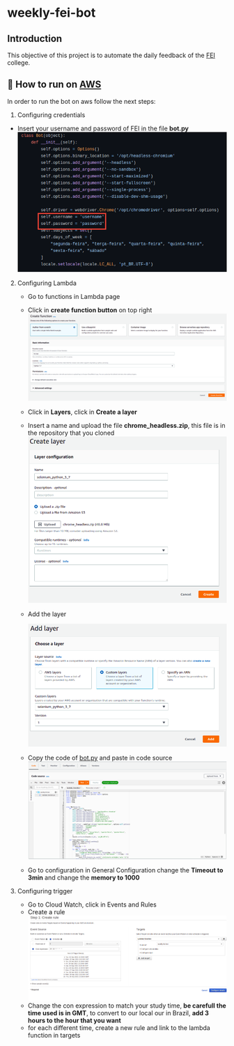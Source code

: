 # weekly-fei-bot

## Introduction
This objective of this project is to automate the daily feedback of the [FEI](https://portal.fei.edu.br/) college.

## 🚀 How to run on [AWS](https://aws.amazon.com/)
In order to run the bot on aws follow the next steps:

1. Configuring credentials
  - Insert your username and password of FEI in the file **bot.py**
  ![](images/credentials.png)

2. Configuring Lambda
   - Go to functions in Lambda page
   - Click in **create function button** on top right
     ![](images/createLambdaFunction.png)
   - Click in **Layers**, click in **Create a layer**
   - Insert a name and upload the file **chrome_headless.zip**, this file is in the repository that you cloned
     ![](images/createLambda.png)
   - Add the layer
   
     ![](images/addLayer.png)

   - Copy the code of [bot.py](https://github.com/henriquevital00/weekly-fei-bot/blob/main/bot.py) and paste in code source
     ![](images/codeSource.png)

   - Go to configuration in General Configuration change the **Timeout to 3min** and change the **memory to 1000**

3. Configuring trigger
   - Go to Cloud Watch, click in Events and Rules
   - Create a rule
     ![](images/createRule.png)
   - Change the con expression to match your study time, **be carefull the time used is in GMT**, to convert to our local our in Brazil, **add 3 hours to the hour that you want**
   - for each different time, create a new rule and link to the lambda function in targets
